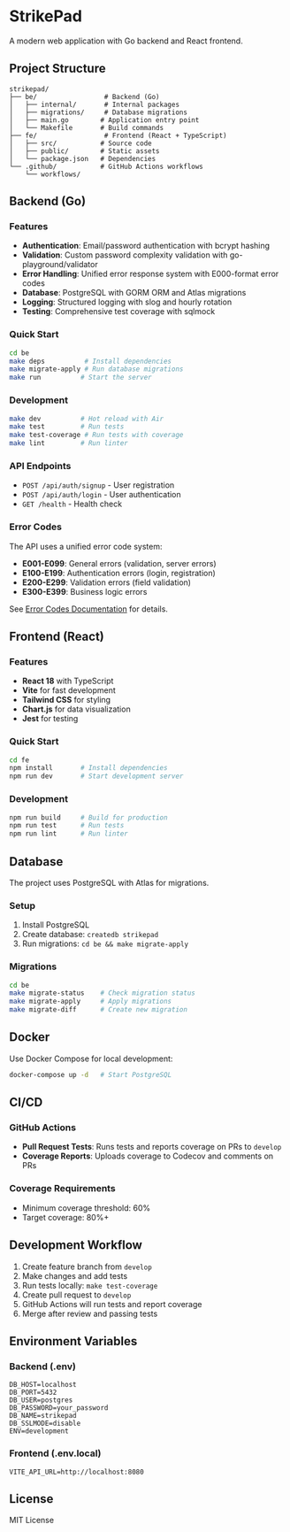 # StrikePad

A modern web application with Go backend and React frontend.

## Project Structure

```
strikepad/
├── be/                 # Backend (Go)
│   ├── internal/       # Internal packages
│   ├── migrations/     # Database migrations
│   ├── main.go        # Application entry point
│   └── Makefile       # Build commands
├── fe/                 # Frontend (React + TypeScript)
│   ├── src/           # Source code
│   ├── public/        # Static assets
│   └── package.json   # Dependencies
└── .github/           # GitHub Actions workflows
    └── workflows/
```

## Backend (Go)

### Features

- **Authentication**: Email/password authentication with bcrypt hashing
- **Validation**: Custom password complexity validation with go-playground/validator
- **Error Handling**: Unified error response system with E000-format error codes
- **Database**: PostgreSQL with GORM ORM and Atlas migrations
- **Logging**: Structured logging with slog and hourly rotation
- **Testing**: Comprehensive test coverage with sqlmock

### Quick Start

```bash
cd be
make deps          # Install dependencies
make migrate-apply # Run database migrations
make run          # Start the server
```

### Development

```bash
make dev          # Hot reload with Air
make test         # Run tests
make test-coverage # Run tests with coverage
make lint         # Run linter
```

### API Endpoints

- `POST /api/auth/signup` - User registration
- `POST /api/auth/login` - User authentication
- `GET /health` - Health check

### Error Codes

The API uses a unified error code system:

- **E001-E099**: General errors (validation, server errors)
- **E100-E199**: Authentication errors (login, registration)
- **E200-E299**: Validation errors (field validation)
- **E300-E399**: Business logic errors

See [Error Codes Documentation](be/README_ERROR_CODES.md) for details.

## Frontend (React)

### Features

- **React 18** with TypeScript
- **Vite** for fast development
- **Tailwind CSS** for styling
- **Chart.js** for data visualization
- **Jest** for testing

### Quick Start

```bash
cd fe
npm install       # Install dependencies
npm run dev       # Start development server
```

### Development

```bash
npm run build     # Build for production
npm run test      # Run tests
npm run lint      # Run linter
```

## Database

The project uses PostgreSQL with Atlas for migrations.

### Setup

1. Install PostgreSQL
2. Create database: `createdb strikepad`
3. Run migrations: `cd be && make migrate-apply`

### Migrations

```bash
cd be
make migrate-status    # Check migration status
make migrate-apply     # Apply migrations
make migrate-diff      # Create new migration
```

## Docker

Use Docker Compose for local development:

```bash
docker-compose up -d   # Start PostgreSQL
```

## CI/CD

### GitHub Actions

- **Pull Request Tests**: Runs tests and reports coverage on PRs to `develop`
- **Coverage Reports**: Uploads coverage to Codecov and comments on PRs

### Coverage Requirements

- Minimum coverage threshold: 60%
- Target coverage: 80%+

## Development Workflow

1. Create feature branch from `develop`
2. Make changes and add tests
3. Run tests locally: `make test-coverage`
4. Create pull request to `develop`
5. GitHub Actions will run tests and report coverage
6. Merge after review and passing tests

## Environment Variables

### Backend (.env)

```env
DB_HOST=localhost
DB_PORT=5432
DB_USER=postgres
DB_PASSWORD=your_password
DB_NAME=strikepad
DB_SSLMODE=disable
ENV=development
```

### Frontend (.env.local)

```env
VITE_API_URL=http://localhost:8080
```

## License

MIT License
